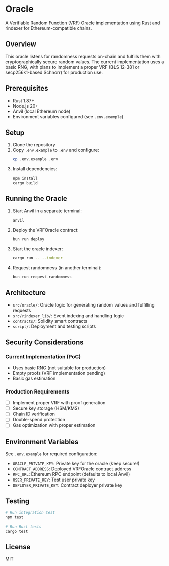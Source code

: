 # Oracle

A Verifiable Random Function (VRF) Oracle implementation using Rust and rindexer for Ethereum-compatible chains.

## Overview

This oracle listens for randomness requests on-chain and fulfills them with cryptographically secure random values. The current implementation uses a basic RNG, with plans to implement a proper VRF (BLS 12-381 or secp256k1-based Schnorr) for production use.

## Prerequisites

- Rust 1.87+
- Node.js 20+
- Anvil (local Ethereum node)
- Environment variables configured (see `.env.example`)

## Setup

1. Clone the repository
2. Copy `.env.example` to `.env` and configure:
   ```bash
   cp .env.example .env
   ```
3. Install dependencies:
   ```bash
   npm install
   cargo build
   ```

## Running the Oracle

1. Start Anvil in a separate terminal:
   ```bash
   anvil
   ```

2. Deploy the VRFOracle contract:
   ```bash
   bun run deploy
   ```

3. Start the oracle indexer:
   ```bash
   cargo run -- --indexer
   ```

4. Request randomness (in another terminal):
   ```bash
   bun run request-randomness
   ```

## Architecture

- `src/oracle/`: Oracle logic for generating random values and fulfilling requests
- `src/rindexer_lib/`: Event indexing and handling logic
- `contracts/`: Solidity smart contracts
- `script/`: Deployment and testing scripts

## Security Considerations

### Current Implementation (PoC)
- Uses basic RNG (not suitable for production)
- Empty proofs (VRF implementation pending)
- Basic gas estimation

### Production Requirements
- [ ] Implement proper VRF with proof generation
- [ ] Secure key storage (HSM/KMS)
- [ ] Chain ID verification
- [ ] Double-spend protection
- [ ] Gas optimization with proper estimation

## Environment Variables

See `.env.example` for required configuration:
- `ORACLE_PRIVATE_KEY`: Private key for the oracle (keep secure!)
- `CONTRACT_ADDRESS`: Deployed VRFOracle contract address
- `RPC_URL`: Ethereum RPC endpoint (defaults to local Anvil)
- `USER_PRIVATE_KEY`: Test user private key
- `DEPLOYER_PRIVATE_KEY`: Contract deployer private key

## Testing

```bash
# Run integration test
npm test

# Run Rust tests
cargo test
```

## License

MIT
